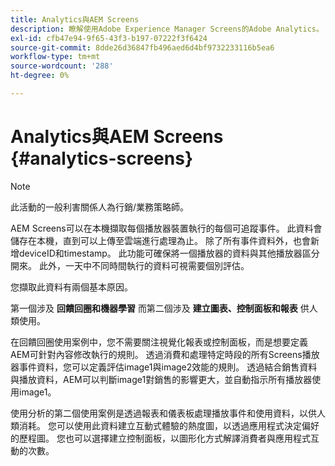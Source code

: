 ```yaml
---
title: Analytics與AEM Screens
description: 瞭解使用Adobe Experience Manager Screens的Adobe Analytics。
exl-id: cfb47e94-9f65-43f3-b197-07222f3f6424
source-git-commit: 8dde26d36847fb496aed6d4bf9732233116b5ea6
workflow-type: tm+mt
source-wordcount: '288'
ht-degree: 0%

---
```


# Analytics與AEM Screens {#analytics-screens}

>[!NOTE]
>
>此活動的一般利害關係人為行銷/業務策略師。

AEM Screens可以在本機擷取每個播放器裝置執行的每個可追蹤事件。 此資料會儲存在本機，直到可以上傳至雲端進行處理為止。 除了所有事件資料外，也會新增deviceID和timestamp。 此功能可確保將一個播放器的資料與其他播放器區分開來。 此外，一天中不同時間執行的資料可視需要個別評估。

您擷取此資料有兩個基本原因。

第一個涉及 **回饋回圈和機器學習** 而第二個涉及 **建立圖表、控制面板和報表** 供人類使用。

在回饋回圈使用案例中，您不需要關注視覺化報表或控制面板，而是想要定義AEM可針對內容修改執行的規則。 透過消費和處理特定時段的所有Screens播放器事件資料，您可以定義評估image1與image2效能的規則。 透過結合銷售資料與播放資料，AEM可以判斷image1對銷售的影響更大，並自動指示所有播放器使用image1。

使用分析的第二個使用案例是透過報表和儀表板處理播放事件和使用資料，以供人類消耗。
您可以使用此資料建立互動式體驗的熱度圖，以透過應用程式決定偏好的歷程圖。 您也可以選擇建立控制面板，以圖形化方式解譯消費者與應用程式互動的次數。
